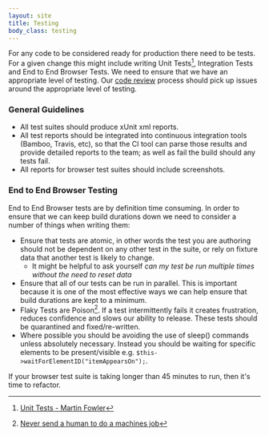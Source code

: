 ```yaml
---
layout: site
title: Testing
body_class: testing
---
```


For any code to be considered ready for production there need to be tests. For a given change this might include writing Unit Tests[^1], Integration Tests and End to End Browser Tests. We need to ensure that we have an appropriate level of testing. Our [code review](code-reviews.html) process should pick up issues around the appropriate level of testing.

### General Guidelines

* All test suites should produce xUnit xml reports.
* All test reports should be integrated into continuous integration tools (Bamboo, Travis, etc), so that the CI tool can parse those results and provide detailed reports to the team; as well as fail the build should any tests fail.
* All reports for browser test suites should include screenshots.

### End to End Browser Testing

End to End Browser tests are by definition time consuming. In order to ensure that we can keep build durations down we need to consider a number of things when writing them:

* Ensure that tests are atomic, in other words the test you are authoring should not be dependent on any other test in the suite, or rely on fixture data that another test is likely to change.
  * It might be helpful to ask yourself _can my test be run multiple times without the need to reset data_
* Ensure that all of our tests can be run in parallel. This is important because it is one of the most effective ways we can help ensure that build durations are kept to a minimum.
* Flaky Tests are Poison[^2]. If a test intermittently fails it creates frustration, reduces confidence and slows our ability to release. These tests should be quarantined and fixed/re-written.
* Where possible you should be avoiding the use of sleep() commands unless absolutely necessary. Instead you should be waiting for specific elements to be present/visible e.g. `$this->waitForElementID("itemAppearsOn");`.

If your browser test suite is taking longer than 45 minutes to run, then it's time to refactor.


[^1]: [Unit Tests - Martin Fowler](http://martinfowler.com/bliki/UnitTest.html)
[^2]: [Never send a human to do a machines job](https://www.youtube.com/watch?v=_5Sr4EYH7M8)


